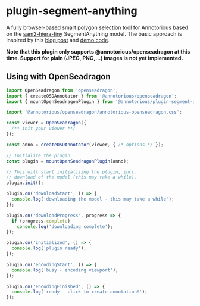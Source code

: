 # plugin-segment-anything

A fully browser-based smart polygon selection tool for Annotorious based on the [sam2-hiera-tiny](https://huggingface.co/g-ronimo/sam2-tiny) SegmentAnything model. The basic approach is inspired by this [blog post](https://medium.com/@geronimo7/in-browser-image-segmentation-with-segment-anything-model-2-c72680170d92) and [demo code](https://github.com/geronimi73/next-sam). 

**Note that this plugin only supports @annotorious/openseadragon at this time. Support for 
plain (JPEG, PNG,...) images is not yet implemented.**

## Using with OpenSeadragon

```ts
import OpenSeadragon from 'openseadragon';
import { createOSDAnnotator } from '@annotorious/openseadragon';
import { mountOpenSeadragonPlugin } from '@annotorious/plugin-segment-anything/openseadragon';

import '@annotorious/openseadragon/annotorious-openseadragon.css';

const viewer = OpenSeadragon({
  /** init your viewer **/
});

const anno = createOSDAnnotator(viewer, { /* options */ });

// Initialize the plugin
const plugin = mountOpenSeadragonPlugin(anno);

// This will start initializing the plugin, incl.
// download of the model (this may take a while).
plugin.init();

plugin.on('downloadStart', () => {
  console.log('downloading the model - this may take a while');
});

plugin.on('downloadProgress', progress => {
  if (progress.complete)
    console.log('downloading complete');
});

plugin.on('initialized', () => {
  console.log('plugin ready');
});

plugin.on('encodingStart', () => {
  console.log('busy - encoding viewport');
});

plugin.on('encodingFinished', () => {
  console.log('ready - click to create annotation!');
});
```

